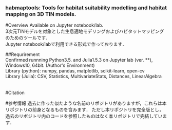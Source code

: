 ### habmaptools: Tools for habitat suitability modelling and habitat mapping on 3D TIN models.  

#Overview 
Available on Jupyter notebook/lab.  
3次元TINモデルを対象とした生息適地モデリングおよびハビタットマッピングのためのツールです．  
Jupyter notebook/labで利用できる形式で作っております．

##Requrirement  
Confirmed runnning Python3.5. and Julia1.5.3 on Jupyter lab (ver. **), Windows10, 64bit. (Author's Environment)<br/>
Library (python): numpy, pandas, matplotlib, scikit-learn, open-cv<br/>
Library (Julia): CSV, Statistics, MultivariateStats, Distances, LinearAlgebra<br/>　　


#Citation

#参考情報
過去に作った似たような名前のリポジトリがありますが，これらは本リポジトリの前身となるものを含みます．
ただし本リポジトリを完全版とし，過去のリポジトリ内のコードを参照したものはなく本リポジトリで完結しています．

